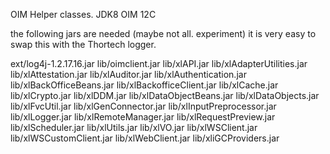 OIM Helper classes. JDK8 OIM 12C

the following jars are needed (maybe not all. experiment) it is very easy to swap this with the Thortech logger. 

ext/log4j-1.2.17.16.jar
lib/oimclient.jar
lib/xlAPI.jar
lib/xlAdapterUtilities.jar
lib/xlAttestation.jar
lib/xlAuditor.jar
lib/xlAuthentication.jar
lib/xlBackOfficeBeans.jar
lib/xlBackofficeClient.jar
lib/xlCache.jar
lib/xlCrypto.jar
lib/xlDDM.jar
lib/xlDataObjectBeans.jar
lib/xlDataObjects.jar
lib/xlFvcUtil.jar
lib/xlGenConnector.jar
lib/xlInputPreprocessor.jar
lib/xlLogger.jar
lib/xlRemoteManager.jar
lib/xlRequestPreview.jar
lib/xlScheduler.jar
lib/xlUtils.jar
lib/xlVO.jar
lib/xlWSClient.jar
lib/xlWSCustomClient.jar
lib/xlWebClient.jar
lib/xliGCProviders.jar
